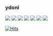 ### ydoni

<!--
**ydoni/ydoni** is a ✨ _special_ ✨ repository because its `README.md` (this file) appears on your GitHub profile.

Here are some ideas to get you started:

- 🔭 I’m currently working on ...
- 🌱 I’m currently learning ...
- 👯 I’m looking to collaborate on ...
- 🤔 I’m looking for help with ...
- 💬 Ask me about ...
- 📫 How to reach me: ...
- 😄 Pronouns: ...
- ⚡ Fun fact: ...
-->

<img src="https://img.shields.io/badge/React/ReactNative-61DAFB?style=flat-square&logo=react&logoColor=black"/>
<img src="https://img.shields.io/badge/javascript-F7DF1E?style=flat-square&logo=javascript&logoColor=black"/>
<img src="https://img.shields.io/badge/HTML5-E34F26?style=flat-square&logo=html5&logoColor=white"/>
<img src="https://img.shields.io/badge/CSS-1572B6?style=flat-square&logo=css3&logoColor=white"/>
<img src="https://img.shields.io/badge/elasticSearch-005571?style=flat-square&logo=elasticsearch&logoColor=white"/>
<img src="https://img.shields.io/badge/mySQL-4479A1?style=flat-square&logo=mysql&logoColor=white"/>
<img src="https://img.shields.io/badge/graphQL-E10098?style=flat-square&logo=graphql&logoColor=white"/>

[![Hits](https://hits.seeyoufarm.com/api/count/incr/badge.svg?url=https%3A%2F%2Fgithub.com%2Fydoni&count_bg=%23626262&title_bg=%23000000&icon=github.svg&icon_color=%23FFFFFF&title=Github&edge_flat=false)](https://hits.seeyoufarm.com)

<!-- [![Anurag's GitHub stats](https://github-readme-stats.vercel.app/api?username=ydoni)](https://github.com/ydoni/github-readme-stats) -->

<!-- [![Top Langs](https://github-readme-stats.vercel.app/api/top-langs/?username=ydoni)](https://github.com/ydoni/github-readme-stats) -->
